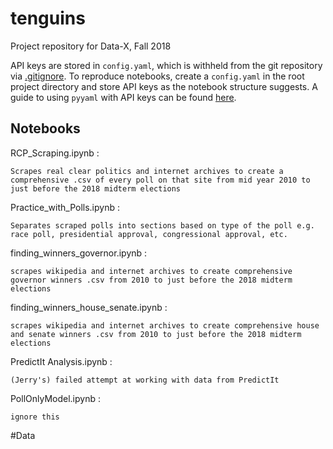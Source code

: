 # tenguins
Project repository for Data-X, Fall 2018

API keys are stored in `config.yaml`, which is withheld from the git repository via [.gitignore](./.gitignore). To reproduce notebooks, create a `config.yaml` in the root project directory and store API keys as the notebook structure suggests. A guide to using `pyyaml` with API keys can be found  [here](notebooks/0-setup).


## Notebooks


RCP_Scraping.ipynb :

	Scrapes real clear politics and internet archives to create a comprehensive .csv of every poll on that site from mid year 2010 to just before the 2018 midterm elections

Practice_with_Polls.ipynb :

	Separates scraped polls into sections based on type of the poll e.g. race poll, presidential approval, congressional approval, etc.

finding_winners_governor.ipynb :

	scrapes wikipedia and internet archives to create comprehensive governor winners .csv from 2010 to just before the 2018 midterm elections

finding_winners_house_senate.ipynb :

	scrapes wikipedia and internet archives to create comprehensive house and senate winners .csv from 2010 to just before the 2018 midterm elections

PredictIt Analysis.ipynb :

	(Jerry's) failed attempt at working with data from PredictIt

PollOnlyModel.ipynb :

	ignore this





#Data
